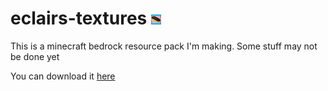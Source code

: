 # eclairs-textures ![icon](pack_icon.png)

This is a minecraft bedrock resource pack I'm making. Some stuff may not be done yet

You can download it [here](https://github.com/sweet-eclair/eclairs-textures/raw/main/installable/eclairs-textures.mcpack)
